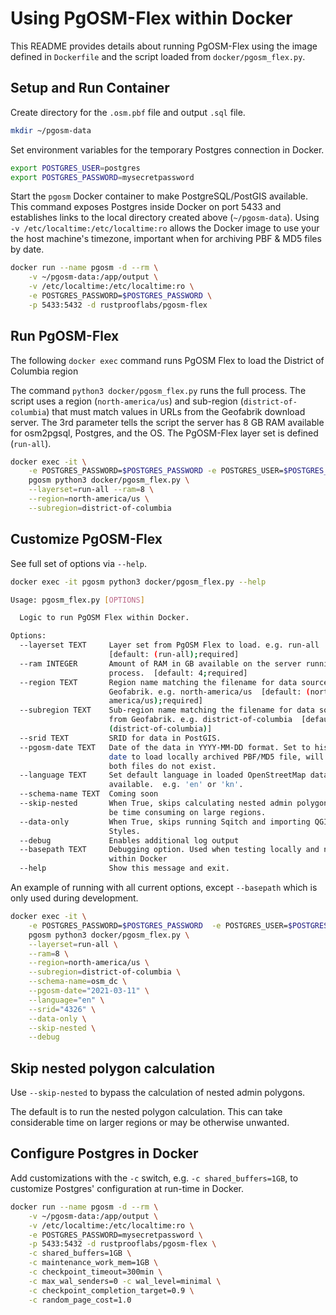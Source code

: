 # Using PgOSM-Flex within Docker

This README provides details about running PgOSM-Flex using the image defined
in `Dockerfile` and the script loaded from `docker/pgosm_flex.py`.


## Setup and Run Container

Create directory for the `.osm.pbf` file and output `.sql` file.

```bash
mkdir ~/pgosm-data
```


Set environment variables for the temporary Postgres connection in Docker.

```bash
export POSTGRES_USER=postgres
export POSTGRES_PASSWORD=mysecretpassword
```


Start the `pgosm` Docker container to make PostgreSQL/PostGIS available.
This command exposes Postgres inside Docker on port 5433 and establishes links
to the local directory created above (`~/pgosm-data`).
Using `-v /etc/localtime:/etc/localtime:ro` allows the Docker image to use
your the host machine's timezone, important when for archiving PBF & MD5 files by date.


```bash
docker run --name pgosm -d --rm \
    -v ~/pgosm-data:/app/output \
    -v /etc/localtime:/etc/localtime:ro \
    -e POSTGRES_PASSWORD=$POSTGRES_PASSWORD \
    -p 5433:5432 -d rustprooflabs/pgosm-flex
```

## Run PgOSM-Flex

The following `docker exec` command runs PgOSM Flex to load the District of Columbia
region

The command  `python3 docker/pgosm_flex.py` runs the full process. The
script uses a region (`north-america/us`) and sub-region (`district-of-columbia`)
that must match values in URLs from the Geofabrik download server.
The 3rd parameter tells the script the server has 8 GB RAM available for osm2pgsql, Postgres, and the OS.  The PgOSM-Flex layer set is defined (`run-all`).


```bash
docker exec -it \
    -e POSTGRES_PASSWORD=$POSTGRES_PASSWORD -e POSTGRES_USER=$POSTGRES_USER \
    pgosm python3 docker/pgosm_flex.py \
    --layerset=run-all --ram=8 \
    --region=north-america/us \
    --subregion=district-of-columbia
```


## Customize PgOSM-Flex

See full set of options via `--help`.

```bash
docker exec -it pgosm python3 docker/pgosm_flex.py --help
```

```bash
Usage: pgosm_flex.py [OPTIONS]

  Logic to run PgOSM Flex within Docker.

Options:
  --layerset TEXT     Layer set from PgOSM Flex to load. e.g. run-all
                      [default: (run-all);required]
  --ram INTEGER       Amount of RAM in GB available on the server running this
                      process.  [default: 4;required]
  --region TEXT       Region name matching the filename for data sourced from
                      Geofabrik. e.g. north-america/us  [default: (north-
                      america/us);required]
  --subregion TEXT    Sub-region name matching the filename for data sourced
                      from Geofabrik. e.g. district-of-columbia  [default:
                      (district-of-columbia)]
  --srid TEXT         SRID for data in PostGIS.
  --pgosm-date TEXT   Date of the data in YYYY-MM-DD format. Set to historic
                      date to load locally archived PBF/MD5 file, will fail if
                      both files do not exist.
  --language TEXT     Set default language in loaded OpenStreetMap data when
                      available.  e.g. 'en' or 'kn'.
  --schema-name TEXT  Coming soon
  --skip-nested       When True, skips calculating nested admin polygons. Can
                      be time consuming on large regions.
  --data-only         When True, skips running Sqitch and importing QGIS
                      Styles.
  --debug             Enables additional log output
  --basepath TEXT     Debugging option. Used when testing locally and not
                      within Docker
  --help              Show this message and exit.
```

An example of running with all current options, except `--basepath` which is only
used during development.

```bash
docker exec -it \
    -e POSTGRES_PASSWORD=$POSTGRES_PASSWORD  -e POSTGRES_USER=$POSTGRES_USER \
    pgosm python3 docker/pgosm_flex.py \
    --layerset=run-all \
    --ram=8 \
    --region=north-america/us \
    --subregion=district-of-columbia \
    --schema-name=osm_dc \
    --pgosm-date="2021-03-11" \
    --language="en" \
    --srid="4326" \
    --data-only \
    --skip-nested \
    --debug
```


## Skip nested polygon calculation

Use `--skip-nested` to bypass the calculation of nested admin polygons.

The default is to run the nested polygon calculation. This can take considerable time on larger regions or may
be otherwise unwanted.


## Configure Postgres in Docker

Add customizations with the `-c` switch, e.g. `-c shared_buffers=1GB`,
to customize Postgres' configuration at run-time in Docker.


```bash
docker run --name pgosm -d --rm \
    -v ~/pgosm-data:/app/output \
    -v /etc/localtime:/etc/localtime:ro \
    -e POSTGRES_PASSWORD=mysecretpassword \
    -p 5433:5432 -d rustprooflabs/pgosm-flex \
    -c shared_buffers=1GB \
    -c maintenance_work_mem=1GB \
    -c checkpoint_timeout=300min \
    -c max_wal_senders=0 -c wal_level=minimal \
    -c checkpoint_completion_target=0.9 \
    -c random_page_cost=1.0
```



